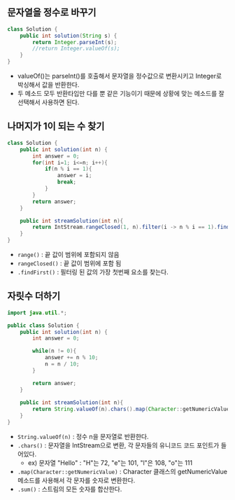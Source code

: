## 문자열을 정수로 바꾸기
```java
class Solution {
    public int solution(String s) {
        return Integer.parseInt(s);
        //return Integer.valueOf(s);
    }
}
```
- valueOf()는 parseInt()를 호출해서 문자열을 정수값으로 변환시키고 Integer로 박싱해서 값을 반환한다. 
- 두 메소드 모두 반환타입만 다를 뿐 같은 기능이기 때문에 상황에 맞는 메소드를 잘 선택해서 사용하면 된다.

## 나머지가 1이 되는 수 찾기
```java
class Solution {
    public int solution(int n) {
        int answer = 0;
        for(int i=1; i<=n; i++){
            if(n % i == 1){
                answer = i;
                break;
            }
        }
        return answer;
    }

    public int streamSolution(int n){
        return IntStream.rangeClosed(1, n).filter(i -> n % i == 1).findFirst().orElse(0);
    }
}
```
- `range()` : 끝 값이 범위에 포함되지 않음
- `rangeClosed()` : 끝 값이 범위에 포함 됨
- `.findFirst()` : 필터링 된 값의 가장 첫번째 요소를 찾는다.
## 자릿수 더하기
```java
import java.util.*;

public class Solution {
    public int solution(int n) {
        int answer = 0;

        while(n != 0){
            answer += n % 10;
            n = n / 10;
        }

        return answer;
    }
	
    public int streamSolution(int n){
        return String.valueOf(n).chars().map(Character::getNumericValue).sum();
    }
}
```
- `String.valueOf(n)` : 정수 n을 문자열로 반환한다.
- `.chars()` : 문자열을 IntStream으로 변환, 각 문자들의 유니코드 코드 포인트가 들어있다.
  - ex) 문자열 "Hello" :  "H"는 72, "e"는 101, "l"은 108, "o"는 111
- `.map(Character::getNumericValue)` : Character 클래스의 getNumericValue 메소드를 사용해서 각 문자를 숫자로 변환한다.
- `.sum()` : 스트림의 모든 숫자를 합산한다.